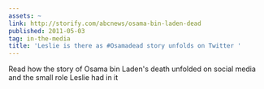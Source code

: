 ```yaml
---
assets: ~
link: http://storify.com/abcnews/osama-bin-laden-dead
published: 2011-05-03
tag: in-the-media
title: 'Leslie is there as #Osamadead story unfolds on Twitter '
---
```

Read how the story of Osama bin Laden's death unfolded on social media and the small role Leslie had in it